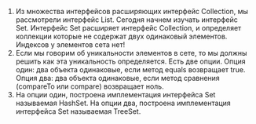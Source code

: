 <ol>
<li> Из множества интерфейсов расширяющих интерфейс Collection, мы рассмотрели интерфейс List. Сегодня начнем изучать интерфейс Set. Интерфейс Set расширяет интерфейс Collection, и определяет коллекции которые не содержат двух одинаковый элементов. Индексов у элементов сета нет!
</li> 
<li> Если мы говорим об уникальности элементов в сете, то мы должны решить как эта уникальность определяется. Есть две опции. Опция один: два объекта одинаковые, если метод equals возвращает true. Опция два: два объекта одинаковые, если метод сравнения (compareTo или compare) возвращает ноль.
</li>
<li> На опции один, построена имплементация интерфейса Set называемая HashSet. На опции два, построена имплементация интерфейса Set называемая TreeSet.
</li>
</ol>